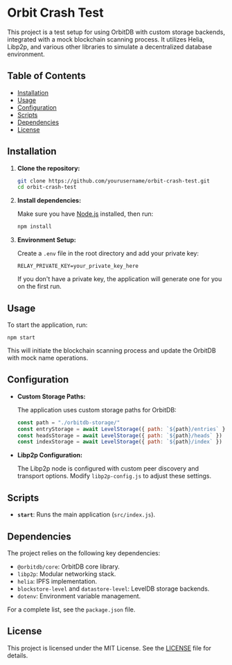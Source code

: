 # Orbit Crash Test

This project is a test setup for using OrbitDB with custom storage backends, integrated with a mock blockchain scanning process. It utilizes Helia, Libp2p, and various other libraries to simulate a decentralized database environment.

## Table of Contents

- [Installation](#installation)
- [Usage](#usage)
- [Configuration](#configuration)
- [Scripts](#scripts)
- [Dependencies](#dependencies)
- [License](#license)

## Installation

1. **Clone the repository:**

   ```bash
   git clone https://github.com/yourusername/orbit-crash-test.git
   cd orbit-crash-test
   ```

2. **Install dependencies:**

   Make sure you have [Node.js](https://nodejs.org/) installed, then run:

   ```bash
   npm install
   ```

3. **Environment Setup:**

   Create a `.env` file in the root directory and add your private key:

   ```plaintext
   RELAY_PRIVATE_KEY=your_private_key_here
   ```

   If you don't have a private key, the application will generate one for you on the first run.

## Usage

To start the application, run:

```npm start```


This will initiate the blockchain scanning process and update the OrbitDB with mock name operations.

## Configuration

- **Custom Storage Paths:**

  The application uses custom storage paths for OrbitDB:

  ```javascript
  const path = "./orbitdb-storage/"
  const entryStorage = await LevelStorage({ path: `${path}/entries` })
  const headsStorage = await LevelStorage({ path: `${path}/heads` })
  const indexStorage = await LevelStorage({ path: `${path}/index` })
  ```

- **Libp2p Configuration:**

  The Libp2p node is configured with custom peer discovery and transport options. Modify `libp2p-config.js` to adjust these settings.

## Scripts

- **`start`**: Runs the main application (`src/index.js`).

## Dependencies

The project relies on the following key dependencies:

- `@orbitdb/core`: OrbitDB core library.
- `libp2p`: Modular networking stack.
- `helia`: IPFS implementation.
- `blockstore-level` and `datastore-level`: LevelDB storage backends.
- `dotenv`: Environment variable management.

For a complete list, see the `package.json` file.

## License

This project is licensed under the MIT License. See the [LICENSE](LICENSE) file for details.
